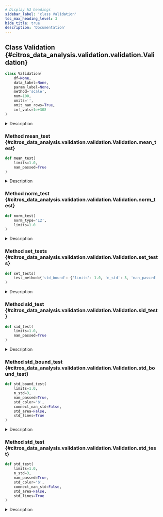 ```yaml
---
# Display h3 headings
sidebar_label: 'class Validation'
toc_max_heading_level: 3
hide_title: true
description: 'Documentation'
---
```









    
## Class Validation {#citros_data_analysis.validation.validation.Validation}





```python
class Validation(
    df=None,
    data_label=None,
    param_label=None,
    method='scale',
    num=100,
    units='',
    omit_nan_rows=True,
    inf_vals=1e+308
)
```


<details>
  <summary>Description</summary>

Validation class.

---
#### Parameters

**```df```** :&ensp;**pandas.DataFrame**
:   Data table to perform validation tests on.


**```data_label```** :&ensp;**str** or **list** of **str**
:   Specifies the label(s) of the data column(s) in data table.


**```param_label```** :&ensp;**str**
:   Specifies the label of the column used to calculate the indices.


**```method```** :&ensp;`{'scale', 'bin'}`, default `'scale'`
:   Method of data preparation: scaling to [0,1] interval or binning.


**```num```** :&ensp;**int**, default **100**
:   Number of points in a new scale that will be used for interpolation if the **method** is 'scale' 
    or number of bins if the **method** is 'bin'.


**```units```** :&ensp;**str**, optional
:   Specifies units of the data.


**```omit_nan_rows```** :&ensp;**bool**
:   If True, rows with one or more NaN values will be omitted from the analysis.
    If not specified, considered to be True.


**```inf_vals```** :&ensp;**None** or **float**, default **1e308**
:   If specified, all values from **data_label** column that exceed the provided value in absolute terms 
    will be treated as NaN values. If this functionality is not required, set inf_vals = None.

---
#### Attributes

**```df```** :&ensp;**pandas.DataFrame** or **None**
:   Data table to perform validation tests on.


**```db```** :&ensp;**[CitrosData](../error_analysis/citros_data.md#citros_data_analysis.error_analysis.citros_data.CitrosData "citros_data_analysis.error_analysis.citros_data.CitrosData")** or **None**
:   CitrosData object after binning or scaling.


**```stat```** :&ensp;**[CitrosStat](../error_analysis/citros_stat.md#citros_data_analysis.error_analysis.citros_stat.CitrosStat "citros_data_analysis.error_analysis.citros_stat.CitrosStat")** or **None**
:   CitrosStat object that stores mean, stndard deviation and covarian matrix as attributes.

---
#### Examples

Import validation and data_analysis packages:

```python
>>> import data_analysis as da
>>> import validation as va
```


For topic 'A' from json-data column download simulated data labeled as 'data.x.x_1' and column with time 'data.time'.

```python
>>> citros = da.CitrosDB()
>>> df = citros.topic('A').set_order({'sid':'asc','rid':'asc'}).data(['data.x.x_1','data.time'])
>>> print(df)
    sid   rid   time        topic   type   data.x.x_1   data.time
0   1     0     312751159   A       a      0.000        10.0
1   1     1     407264008   A       a      0.008        17.9
2   1     2     951279608   A       a      0.016        20.3
```


Set 'data.time' as independent variable and 'data.x.x_1' as dependent one.
**method** defines the method of data preparation and index assignment: method = 'bin' - bins values of column **param_label** in **num** intervals, 
set index to each of the interval, group data according to the binning and calculate mean data values for each group.
    
```python
>>> V = va.Validation(df, data_label = ['data.x.x_1'], param_label = 'data.time', 
...                   method = 'bin', num = 50, units = 'm')
```


For topic 'A' download 3-dimensional json-data 'data.x' that containes 'data.x.x_1', 'data.x.x_2' and 'data.x.x_3' columns, 
and column with time 'data.time'.
```python
>>> df = citros.topic('A').set_order({'sid':'asc','rid':'asc'}).data(['data.x','data.time'])
>>> print(df['data.x'])
0          {'x_1': 0.0, 'x_2': 0.08, 'x_3': 0.047}
1       {'x_1': 0.008, 'x_2': 0.08, 'x_3': -0.003}
2      {'x_1': 0.016, 'x_2': 0.078, 'x_3': -0.034}
...
```


Set 'data.time' as independent variable and 'data.x' as dependent vector.
**method** defines the method of data preparation and index assignment: method = 'scale' - scales parameter **param_label** for each of the 'sid' to [0, 1] interval 
and interpolate data on the new scale.

```python
>>> V = va.Validation(df, data_label = 'data.x', param_label = 'data.time', 
...                   method = 'scale', num = 50, units = 'm')
```




</details>






    
### Method mean_test {#citros_data_analysis.validation.validation.Validation.mean_test}




```python
def mean_test(
    limits=1.0,
    nan_passed=True
)
```


<details>
  <summary>Description</summary>

Test whether mean is within the given limits.

---
#### Parameters

**```limits```** :&ensp;**float** or **list**, default **1.0**
:   Limit to test mean. Limits may be set as:


   - one value and it will be treated as an +- interval: value -> [-value, value];
   - list of lower and upper limits: [lower_limit, upper_limit];
   - If the data has multiple columns, limits may be set for each of the column.
    That way list length must be equal to number of columns. For example, for the 3-dimensional vector
    with corresponding mean vector [mean_1, mean_2, mean_3]:
    [[**limit_lower**, **limit_upper**], **value_1**, **value_2**] will be processed as: <br />
    **limit_lower** < mean_1 < **limit_upper**,<br />
    -**value_1** < mean_2 < **value_1**,<br />
    -**value_2** < mean_2 < **value_2**.

**```nan_passed```** :&ensp;**bool**, default **True**
:   If True, the NaN values of the mean will pass the test.

---
#### Returns

**```log```** :&ensp;**[CitrosDict](../data_access/citros_dict.md#citros_data_analysis.data_access.citros_dict.CitrosDict "citros_data_analysis.data_access.citros_dict.CitrosDict")**
:   Dictionary with the following structure:


```python
{
'test_param' : list,          # initial tests parameters
column_name:                  # label of the column, str
    {'passed' : bool},        # if the tests was passed or not.
    {'pass_rate' : float},    # fraction of the points that pass the test
    {'failed' : 
        {x_index: x_value}},  # indexes and values of the x coordinate of the 
}                             #   points that fail the test {int: float}   
```
**```table```** :&ensp;**pandas.DataFrame**
:   Table with test results for each of the mean point, indicating whether it passes or fails the test.


**```fig```** :&ensp;**matplotlib.figure.Figure**
:   Figure with plotted simulations, mean values and limit boundaries.

---
#### Examples

Import validation and data_analysis packages:

```python
>>> import data_analysis as da
>>> import validation as va
```


For topic 'A' download 2 columns of the simulated data labeled 'data.x.x_1' and 'data.x.x_2' and column with time 'data.time'.
Set 'data.time' as independent variable and 'data.x.x_1' and 'data.x.x_2' as dependent 2-dimensional vector.
**method** defines the method of data preparation and index assignment: method = 'bin' - bins values of column **param_label** in **num** intervals, 
set index to each of the interval, group data according to the binning and calculate mean data values for each group.

```python
>>> citros = da.CitrosDB()
>>> df = citros.topic('A').set_order({'sid':'asc','rid':'asc'})\
...                       .data(['data.x.x_1','data.x.x_2','data.time'])
>>> V = va.Validation(df, data_label = ['data.x.x_1', 'data.x.x_2'], param_label = 'data.time', 
...                   method = 'bin', num = 50, units = 'm')
```


Test whether mean values are is within the  interval [-10, 10]:

```python
>>> log, table, fig = V.mean_test(limits = 10)
>>> log.print()
mean_test: passed
{
 'test_param': {
   'limits': 10
 },
 'data.x.x_1': {
   'passed': True,
   'pass_rate': 1.0,
   'failed': {
   }
 },
 'data.x.x_2': {
   'passed': True,
   'pass_rate': 1.0,
   'failed': {
   }
 }
}
```


The same, but set limit interval to be [-0.5, 0.8]:

```python
>>> log, table, fig = V.mean_test(limits = [-0.5, 0.8])
mean_test: passed
```


Set different limits on mean values for each of the 1-dimensional element of the 2-dimensional vector: 
[-0.05, 0.08] for the first element and [-0.5, 0.5] for the second:

```python
>>> log, table, fig = V.mean_test(limits = [[-0.05, 0.08], 0.5])
mean_test: passed
```


The same as in the previous example, but limits should be [-1, 1] for the first element of the vector 
and [-0.5, 0.5] for the second. In this case limits should be set as [[-1, 1], [-0.5, 0.5]] and not as [1, 0.5],
because in the latter case limits will be treated as a common boundary for both elements.

```python
>>> log, table, fig = V.mean_test(limits = [[-1, 1], [-0.5, 0.5]])
mean_test: passed
```


Download 3-dimensional json-data 'data.x' that containes 'data.x.x_1', 'data.x.x_2' and 'data.x.x_3' columns, and column with time 'data.time'.
Set 'data.time' as independent variable and 'data.x' as dependent vector.
**method** defines the method of data preparation and index assignment: method = 'scale' - scales parameter **param_label** for each of the 'sid' to [0, 1] interval 
and interpolate data on the new scale.

```python
>>> df = citros.topic('A').set_order({'sid':'asc','rid':'asc'}).data(['data.x','data.time'])
>>> V3 = va.Validation(df, data_label = 'data.x', param_label = 'data.time', 
...                   method = 'scale', num = 50, units = 'm')
```


Set different limits on 3-dimensional vector: [-0.5, 0.5] for the first element, [-1.5, 1.5] for the second,
[-20, 10] for the third:

```python
>>> log, table, fig = V3.mean_test(limits = [0.5, 1.5, [-20, 10]], n_std = 3)
mean_test: passed
```

</details>


    
### Method norm_test {#citros_data_analysis.validation.validation.Validation.norm_test}




```python
def norm_test(
    norm_type='L2',
    limits=1.0
)
```


<details>
  <summary>Description</summary>

Test whether norm of the each simulation is less than the given limit.

---
#### Parameters

**```norm_type```** :&ensp;`{'L2', 'Linf'}`, default `'L2'`
:   Norm type. Norm is calculated for each of the simulation. If data is a multidimensional vector, it is calculated
    for each simulation of the each vector element.
    Type of the norm:


   - 'L2' - Euclidean norm, square root of the sum of the squares.
   - 'Linf' - absolute maximum.

**```limits```** :&ensp;**float** or **list**, default **1.0**
:   Limits on the simulation norm. Limits may be set as:


   - one value;
   - if the data has multiple columns, limits may be set for each of the column separately as a list.
    That way list length must be equal to number of the columns.

---
#### Returns

**```log```** :&ensp;**[CitrosDict](../data_access/citros_dict.md#citros_data_analysis.data_access.citros_dict.CitrosDict "citros_data_analysis.data_access.citros_dict.CitrosDict")**
:   Dictionary with the following structure:


```python
{
'test_param' : list,                # initial tests parameters
column_name :                       # label of the column, str
    {'passed' : bool},              # if the tests was passed or not.
    {'pass_rate' : float}           # fraction of the simulations that pass the test
    {'norm_value' :
        {sid: value}},              # norm for each of the simulation {int: float}
    {'failed' : list}               # sid that fail the test
}
```
**```table```** :&ensp;**pandas.DataFrame**
:   Table with test results for each simulation, indicating whether it passes or fails the test.


**```fig```** :&ensp;**matplotlib.figure.Figure**
:   Figure with plotted norm value and limits.

---
#### Examples

Import validation and data_analysis packages:

```python
>>> import data_analysis as da
>>> import validation as va
```


For topic 'A' download 1 columns of the simulated data labeled 'data.x.x_1' and column with time 'data.time'.
Set 'data.time' as independent variable and 'data.x.x_1' as a dependent one.
**method** defines the method of data preparation and index assignment: method = 'bin' - bins values of column **param_label** in **num** intervals, 
set index to each of the interval, group data according to the binning and calculate mean data values for each group.

```python
>>> citros = da.CitrosDB()
>>> df = citros.topic('A').set_order({'sid':'asc','rid':'asc'}).data(['data.x.x_1','data.time'])
>>> V = va.Validation(df, data_label = 'data.x.x_1', param_label = 'data.time', 
...                   method = 'bin', num = 50, units = 'm')
```


Test whether L2 norm for each of the simulation does not exceed 1:

```python
>>> log, table, fig = V.norm_test(norm_type = 'L2', limits = 1)
>>> log.print()
>>> print(table)
norm_test L2: passed
{
 'test_param': {
   'limits': 1
 },
 'data.x.x_1': {
   'passed': True,
   'pass_rate': 1.0,
   'norm_value': {
     1: 0.39,
     2: 0.39,
     3: 0.38
   },
   'failed': []
 },
}
>>> print(table)
     data.x.x_1
sid            
1          True
2          True
3          True
```


Download 3-dimensional json-data 'data.x' that containes 'data.x.x_1', 'data.x.x_2' and 'data.x.x_3' columns, and column with time 'data.time'.
Set 'data.time' as independent variable and 'data.x' as dependent vector.
**method** defines the method of data preparation and index assignment: method = 'scale' - scales parameter **param_label** for each of the 'sid' to [0, 1] interval 
and interpolate data on the new scale.

```python
>>> df = citros.topic('A').set_order({'sid':'asc','rid':'asc'}).data(['data.x','data.time'])
>>> V3 = va.Validation(df, data_label = 'data.x', param_label = 'data.time', 
...                   method = 'scale', num = 50, units = 'm')
```


Set different limits on Linf norm for each of the element of the 3-dimensional vector: 1.0 for the first element, 
0.1 for the second one, and 0.5 for the third vector element:

```python
>>> log, table, fig = V3.norm_test(norm_type = 'Linf', limits = [1.0, 0.1, 0.5])
norm_test Linf: passed
```

</details>


    
### Method set_tests {#citros_data_analysis.validation.validation.Validation.set_tests}




```python
def set_tests(
    test_method={'std_bound': {'limits': 1.0, 'n_std': 3, 'nan_passed': True}, 'mean': {'limits': 1.0, 'nan_passed': True}, 'sid': {'limits': 1.0, 'nan_passed': True}, 'norm_L2': {'limits': 1.0}, 'norm_Linf': {'limits': 1.0}}
)
```


<details>
  <summary>Description</summary>

Perform tests on the data.

---
#### Parameters

**```tests_method```** :&ensp;**dict**
:   Keys define test methods and corresponding test parameters are stored as values.
    Possible test methods are:


<details>
    <summary>'std_bound'</summary>

Test whether standard deviation is within the given limits.
Test parameters are stored as the dict with the following keys:
- 'limits' : float or list, default 1.0
    Limit to test standard deviation boundary. Limits may be set as:
   - one value and it will be treated as an +- interval: value -> [-value, value];
   - list of lower and upper limits: [lower_limit, upper_limit];
   - If the data has multiple columns, limits may be set for each of the column.
    That way list length must be equal to number of columns. For example, for the 3-dimensional vector
    with corresponding standard deviation boundaries [std_bound_1, std_bound_2, std_bound_3]:
    [[**limit_lower**, **limit_upper**], **value_1**, **value_2**] will be processed as: <br />
    **limit_lower** < std_bound_1 < **limit_upper**, <br />
    -**value_1** < std_bound_2 < **value_1**, <br />
    -**value_2** < std_bound_2 < **value_2**.
- 'n_std' : int, default 3
    The parameter specifies the number of standard deviations to be within limits.
- 'nan_passed' : bool, default True
    If True, the NaN values of standard deviation will pass the test.

</details>

<details>
    <summary>'mean'</summary>

Test whether mean is within the given limits.
Test parameters are stored as the dict:
- 'limits' : float or list, default 1.0
    Limit to test mean. Limits may be set as:
   - one value and it will be treated as an +- interval: value -> [-value, value];
   - list of lower and upper limits: [lower_limit, upper_limit];
   - If the data has multiple columns, limits may be set for each of the column.
    That way list length must be equal to number of columns. For example, for the 3-dimensional vector
    with corresponding mean vector [mean_1, mean_2 and mean_3]:
    [[**limit_lower**, **limit_upper**], **value_1**, **value_2**] will be processed as: <br />
    **limit_lower** < mean_1 < **limit_upper**, <br />
    -**value_1** < mean_2 < **value_1**, <br />
    -**value_2** < mean_2 < **value_2**.
- 'nan_passed' : bool, default True
    If True, the NaN values of the mean will pass the test.

</details>

<details>
    <summary>'sid'</summary>

Test whether all simulations are within the given limits.
Test parameters are stored as the dict:
- 'limits' : float or list, default 1.0
    Limit to test simulation results. Limits may be set as:
   - one value and it will be treated as an +- interval: value -> [-value, value];
   - list of lower and upper limits: [lower_limit, upper_limit];
   - If the data has multiple columns, limits may be set for each of the column.
    That way list length must be equal to number of columns. For example, for the 3-dimensional vector that
    containes v1, v2, v3 columns and numbers N simulations:
    [[**limit_lower**, **limit_upper**], **value_1**, **value_2**] will be processed as: <br />
    **limit_lower** < v1 < **limit_upper**, <br />
    -**value_1** < v2 < **value_1**, <br />
    -**value_2** < v3 < **value_2** for each of the N simulations.
- 'nan_passed' : bool, default True
    If True, the NaN values will pass the test.

</details>

<details>
    <summary>'norm_L2'</summary>

Test whether L2 norm of the each simulation is less than the given limit.
Test parameters are stored as the dict:
- 'limits' : float or list, default 1.0
    Limits on the simulation norm. Limits may be set as:
   - one value;
   - if the data has multiple columns, limits may be set for each of the column separately as a list.
    That way list length must be equal to number of the columns.

</details>

<details>
    <summary>'norm_Linf'</summary>

Test whether Linf norm of the each simulation is less than the given limit.
Test parameters are stored as the dict:
- 'limits' : float or list, default 1.0
    Limits on the simulation norm. Limits may be set as:
   - one value;
   - if the data has multiple columns, limits may be set for each of the column separately as a list.
    That way list length must be equal to number of the columns.

</details>

---
#### Returns

**```log```** :&ensp;**[CitrosDict](../data_access/citros_dict.md#citros_data_analysis.data_access.citros_dict.CitrosDict "citros_data_analysis.data_access.citros_dict.CitrosDict")**
:   Dictionary with the test results.


**```tables```** :&ensp;**dict**
:   Dictionary with test methods as keys and pandas.DataFrame table with results of the test as values.


**```figures```** :&ensp;**dict**
:   Dictionary with test methods as keys and matplotlib.figure.Figure with test results as values.

---
#### See Also

**[Validation.std_bound_test()](#citros_data_analysis.validation.validation.Validation.std_bound_test "citros_data_analysis.validation.validation.Validation.std_bound_test")**, **[Validation.mean_test()](#citros_data_analysis.validation.validation.Validation.mean_test "citros_data_analysis.validation.validation.Validation.mean_test")**, **[Validation.sid_test()](#citros_data_analysis.validation.validation.Validation.sid_test "citros_data_analysis.validation.validation.Validation.sid_test")**, **[Validation.norm_test()](#citros_data_analysis.validation.validation.Validation.norm_test "citros_data_analysis.validation.validation.Validation.norm_test")**

---
#### Examples

Import validation and data_analysis packages:

```python
>>> import data_analysis as da
>>> import validation as va
```


From topic 'A' download 3-dimensional json-data 'data.x' that containes 'data.x.x_1', 'data.x.x_2' and 'data.x.x_3' columns, 
and column with time 'data.time'.

```python
>>> citros = da.CitrosDB()
>>> df = citros.topic('A').set_order({'sid':'asc','rid':'asc'}).data(['data.x','data.time'])
>>> print(df['data.x'])
0          {'x_1': 0.0, 'x_2': 0.08, 'x_3': 0.047}
1       {'x_1': 0.008, 'x_2': 0.08, 'x_3': -0.003}
2      {'x_1': 0.016, 'x_2': 0.078, 'x_3': -0.034}
...
```


Set 'data.time' as independent variable and 'data.x' as dependent vector.
**method** defines the method of data preparation and index assignment: method = 'scale' - scales parameter **param_label** for each of the 'sid' to [0, 1] interval 
and interpolate data on the new scale.

```python
>>> V = va.Validation(df, data_label = 'data.x', param_label = 'data.time', 
...                   method = 'scale', num = 50, units = 'm')
```


Test whether 3 standard deviation boundary is within [-0.3, 0.3] interval (treat nan values of the
standard deviation, if they are presented, as passed the test) and L2 norm of the each simulation is less than 12.5:

```python
>>> logs, tables, figs = V.set_tests(test_method = {
...                                    'std_bound' : {'limits' : 0.3, 'n_std': 3, 'nan_passed': True},
...                                    'norm_L2' : {'limits' : 12.5}})
std_bound_test: passed
norm_test L2: passed
```


Print detailed standard deviation boundary test results:

```python
>>> logs['std_bound'].print()
{
 'test_param': {
   'limits': 0.3,
   'n_std': 3,
   'nan_passed': True
 },
 'data.x.x_1': {
   'passed': True,
   'pass_rate': 1.0,
   'failed': {
   },
   'nan_std': {
     49: 807.942
   }
 },
 'data.x.x_2': {
   'passed': True,
   'pass_rate': 1.0,
   'failed': {
   },
   'nan_std': {
     49: 807.942
   }
 },
 'data.x.x_2': {
   'passed': True,
   'pass_rate': 1.0,
   'failed': {
   },
   'nan_std': {
     49: 807.942
   }
  }
}
```


Print results of norm test in details:

```python
>>> logs['norm_L2'].print()
{
 'test_param': {
   'limits': 12.5
 },
 'data.x.x_1': {
   'passed': True,
   'pass_rate': 1.0,
   'norm_value': {
     1: 0.39,
     2: 0.38,
     3: 0.38
   },
   'failed': []
 },
 'data.x.x_2': {
   'passed': True,
   'pass_rate': 1.0,
   'norm_value': {
     1: 0.38,
     2: 0.40,
     3: 0.40
   },
   'failed': []
 },
 'data.x.x_3': {
   'passed': True,
   'pass_rate': 1.0,
   'norm_value': {
     1: 0.12,
     2: 0.11,
     3: 0.12
   },
   'failed': []
 }  
}
```

</details>


    
### Method sid_test {#citros_data_analysis.validation.validation.Validation.sid_test}




```python
def sid_test(
    limits=1.0,
    nan_passed=True
)
```


<details>
  <summary>Description</summary>

Test whether all simulations are within the given limits.

---
#### Parameters

**```limits```** :&ensp;**float** or **list**, default **1.0**
:   Limit to test simulation results. Limits may be set as:


   - one value and it will be treated as an +- interval: value -> [-value, value];
   - list of lower and upper limits: [lower_limit, upper_limit];
   - If the data has multiple columns, limits may be set for each of the column.
    That way list length must be equal to number of columns. For example, for the 3-dimensional vector that
    containes v1, v2, v3 columns and numbers N simulations:
    [[**limit_lower**, **limit_upper**], **value_1**, **value_2**] will be processed as: <br />
    **limit_lower** < v1 < **limit_upper**, <br />
    -**value_1** < v2 < **value_1**, <br />
    -**value_2** < v3 < **value_2** for each of the N simulations.

**```nan_passed```** :&ensp;**bool**, default **True**
:   If True, the NaN values will pass the test.

---
#### Returns

**```log```** :&ensp;**[CitrosDict](../data_access/citros_dict.md#citros_data_analysis.data_access.citros_dict.CitrosDict "citros_data_analysis.data_access.citros_dict.CitrosDict")**
:   Dictionary with the following structure:


```python
{
'test_param' : list,                # initial tests parameters
column_name:                        # label of the column, str
    {'passed' : bool},              # if the tests was passed or not.
    {'pass_rate' : 
        {'sid_fraction' : float},   # fraction of simulationsthat pass the test
        {sid : fraction}},          # fraction of the points that pass the test for each simulation {int: float}
    {'failed' : 
        {sid :                      # id of the simulation that containes points that failed the test
            {x_index: x_value}}},   # indexes and values of the x coordinate of the points 
}                                   #   that fail the test {int: {int: float}}
```
**```table```** :&ensp;**pandas.DataFrame**
:   Table with test results for each point, indicating whether it passes or fails the test.


**```fig```** :&ensp;**matplotlib.figure.Figure**
:   Figure with plotted simulations, mean values and limit boundaries.

---
#### Examples

Import validation and data_analysis packages:

```python
>>> import data_analysis as da
>>> import validation as va
```


For topic 'A' download 2 columns of the simulated data labeled 'data.x.x_1' and 'data.x.x_2' and column with time 'data.time'.
Set 'data.time' as independent variable and 'data.x.x_1' and 'data.x.x_2' as dependent 2-dimensional vector.
**method** defines the method of data preparation and index assignment: method = 'bin' - bins values of column **param_label** in **num** intervals, 
set index to each of the interval, group data according to the binning and calculate mean data values for each group.

```python
>>> citros = da.CitrosDB()
>>> df = citros.topic('A').set_order({'sid':'asc','rid':'asc'})\
                          .data(['data.x.x_1','data.x.x_2','data.time'])
>>> V = va.Validation(df, data_label = ['data.x.x_1', 'data.x.x_2'], param_label = 'data.time', 
...                   method = 'bin', num = 50, units = 'm')
```


Test whether all simulations are is within the interval [-10, 10]:

```python
>>> log, table, fig = V.sid_test(limits = 10)
>>> log.print()
sid_test: passed
{
 'test_param': {
   'limits': 10
 },
 'data.x.x_1': {
   'passed': True,
   'pass_rate': 1.0,
   'failed': {
   }
 },
 'data.x.x_2': {
   'passed': True,
   'pass_rate': 1.0,
   'failed': {
   }
 }
}
```


The same, but set limit interval to be [-0.5, 0.8]:

```python
>>> log, table, fig = V.sid_test(limits = [-0.5, 0.8])
sid_test: passed
```


Set different limits on mean values for each of the 1-dimensional element of the 2-dimensional vector: 
[-0.05, 0.08] for the first element and [-0.5, 0.5] for the second:

```python
>>> log, table, fig = V.sid_test(limits = [[-0.05, 0.08], 0.5])
sid_test: passed
```


The same as in the previous example, but limits should be [-1, 1] for the first element of the vector 
and [-0.5, 0.5] for the second. In this case limits should be set as [[-1, 1], [-0.5, 0.5]] and not as [1, 0.5],
because in the latter case limits will be treated as a common boundary for both elements.

```python
>>> log, table, fig = V.sid_test(limits = [[-1, 1], [-0.5, 0.5]])
sid_test: passed
```


For topic 'A' download 3-dimensional json-data 'data.x' that containes 'data.x.x_1', 'data.x.x_2' and 'data.x.x_3' columns, and column with time 'data.time'.
Set 'data.time' as independent variable and 'data.x' as dependent vector.
**method** defines the method of data preparation and index assignment: method = 'scale' - scales parameter **param_label** for each of the 'sid' to [0, 1] interval 
and interpolate data on the new scale.

```python
>>> df = citros.topic('A').set_order({'sid':'asc','rid':'asc'}).data(['data.x','data.time'])
>>> V3 = va.Validation(df, data_label = 'data.x', param_label = 'data.time', 
...                   method = 'scale', num = 50, units = 'm')
```


Set different limits on 3-dimensional vector: [-0.5, 0.5] for the first element, [-1.5, 1.5] for the second one, an
[-20, 10] for the third vector element:

```python
>>> log, table, fig = V3.sid_test(limits = [0.5, 1.5, [-20, 10]])
sid_test: passed
```

</details>


    
### Method std_bound_test {#citros_data_analysis.validation.validation.Validation.std_bound_test}




```python
def std_bound_test(
    limits=1.0,
    n_std=3,
    nan_passed=True,
    std_color='b',
    connect_nan_std=False,
    std_area=False,
    std_lines=True
)
```


<details>
  <summary>Description</summary>

Test whether **n_std**-standard deviation boundary is within the given limits.

---
#### Parameters

**```limits```** :&ensp;**float** or **list**, default **1.0**
:   Limit to test standard deviation boundary. Limits may be set as:


   - one value and it will be treated as an +- interval: value -> [-value, value];
   - list of lower and upper limits: [lower_limit, upper_limit];
   - If the data has multiple columns, limits may be set for each of the column.
    That way list length must be equal to number of columns. For example, for the 3-dimensional vector
    with corresponding standard deviation boundaries [std_bound_1, std_bound_2, std_bound_3]:
    [[**limit_lower**, **limit_upper**], **value_1**, **value_2**] will be processed as: <br />
    **limit_lower** < std_bound_1 < **limit_upper**,<br />
    -**value_1** < std_bound_2 < **value_1**,<br />
    -**value_2** < std_bound_2 < **value_2**.

**```n_std```** :&ensp;**int**, default **3**
:   The parameter specifies the number of standard deviations to be within limits.


**```nan_passed```** :&ensp;**bool**, default **True**
:   If True, the NaN values of standard deviation will pass the test.

---
#### Returns

**```log```** :&ensp;**[CitrosDict](../data_access/citros_dict.md#citros_data_analysis.data_access.citros_dict.CitrosDict "citros_data_analysis.data_access.citros_dict.CitrosDict")**
:   Dictionary with the following structure:


```python
{
'test_param' : list,          # initial tests parameters
column_name:                  # label of the column, str
    {'passed' : bool},        # if the tests was passed or not
    {'pass_rate' : float},    # fraction of the points that pass the test
    {'failed' : 
        {x_index: x_value}},  # indexes and values of the x coordinate of 
                              #   the points that fail the test {int: float} 
    {'nan_std' :
        {x_index: x_value}}   # indexes and values of the x coordinate of the points
}                             #   that have NaN (Not a Number) values for standard deviation
```
**```table```** :&ensp;**pandas.DataFrame**
:   Table with test results for each of the standard deviation boundary point,
     indicating whether it passes or fails the test.


**```fig```** :&ensp;**matplotlib.figure.Figure**
:   Figure with plotted simulations, mean values, standard deviation boundaries and limit boundaries.

---
#### Other Parameters

**```std_color```** :&ensp;**str**, default `'b'`
:   Color for dispalying standard deviations, red by default.


**```connect_nan_std```** :&ensp;**bool**, default **False**
:   If True, all non-NaN values in standard deviation boundary line are connected, resulting in a continuous line. 
    Otherwise, breaks are introduced in the standard deviation line whenever NaN values are encountered.


**```std_area```** :&ensp;**bool**, default **False**
:   Fill area within **n_std**-standard deviation lines with color.


**```std_lines```** :&ensp;**bool**, default **True**
:   If False, remove standard deviation boundary lines.

---
#### See Also

**pandas.DataFrame**, **pandas.Series **

---
#### Examples

Import validation and data_analysis packages:

```python
>>> import data_analysis as da
>>> import validation as va
```


For topic 'A' download 2 columns of the simulated data labeled 'data.x.x_1' and 'data.x.x_2' and column with time 'data.time'.
Set 'data.time' as independent variable and 'data.x.x_1' and 'data.x.x_2' as dependent 2-dimensional vector.
**method** defines the method of data preparation and index assignment: method = 'bin' - bins values of column **param_label** in **num** intervals, 
set index to each of the interval, group data according to the binning and calculate mean data values for each group.

```python
>>> citros = da.CitrosDB()
>>> df = citros.topic('A').set_order({'sid':'asc','rid':'asc'})\
...                       .data(['data.x.x_1','data.x.x_2','data.time'])
>>> V = va.Validation(df, data_label = ['data.x.x_1', 'data.x.x_2'], param_label = 'data.time', 
...                   method = 'bin', num = 50, units = 'm')
```


Test whether 3-sigma standard deviation boundary is within interval [-0.3, 0.3] (treat nan values of the
standard deviation, if they exist, as passing the test):

```python
>>> log, table, fig = V.std_bound_test(limits = 0.3, n_std = 3, nan_passed = True)
>>> log.print()
std_bound_test: passed
{
 'test_param': {
   'limits': 0.3,
   'n_std': 3,
   'nan_passed': True
 },
 'data.x.x_1': {
   'passed': True,
   'pass_rate': 1.0,
   'failed': {
   },
   'nan_std': {
     49: 807.942
   }
 },
 'data.x.x_2': {
   'passed': True,
   'pass_rate': 1.0,
   'failed': {
   },
   'nan_std': {
     49: 807.942
   }
 }
}
```


The same, but set limit interval to be [-1, 0.3]:

```python
>>> log, table, fig = V.std_bound_test(limits = [-1, 0.3], n_std = 3, nan_passed = True)
std_bound_test: passed
```


Set different limits for 1-sigma standard deviation boundaries of 2-dimensional vector: for the first 
element of the vector boundaries should be within interval [-1, 2] and for the second one - [-0.5, 0.5]:

```python
>>> log, table, fig = V.std_bound_test(limits = [[-1, 2], 0.5], n_std = 1)
std_bound_test: passed
```


The same as in the previous example, but limits should be [-1, 1] for the first element of the vector 
and [-0.5, 0.5] for the second. In this case limits should be set as [[-1, 1], [-0.5, 0.5]] and not as [1, 0.5],
because in the latter case limits will be treated as a common boundary for both elements.

```python
>>> log, table, fig = V.std_bound_test(limits = [[-1, 1], [-0.5, 0.5]], n_std = 1)
std_bound_test: passed
```


Download 3-dimensional json-data 'data.x' that containes 'data.x.x_1', 'data.x.x_2' and 'data.x.x_3' columns, and column with time 'data.time'.
Set 'data.time' as independent variable and 'data.x' as dependent vector.
**method** defines the method of data preparation and index assignment: method = 'scale' - scales parameter **param_label** for each of the 'sid' to [0, 1] interval 
and interpolate data on the new scale.

```python
>>> df = citros.topic('A').set_order({'sid':'asc','rid':'asc'}).data(['data.x','data.time'])
>>> V3 = va.Validation(df, data_label = 'data.x', param_label = 'data.time', 
...                   method = 'scale', num = 50, units = 'm')
```


Set different limits on 3-dimensional vector: [-0.5, 0.5] for the first element, [-1.5, 1.5] for the second,
[-20, 10] for the third:

```python
>>> log, table, fig = V3.std_bound_test(limits = [0.5, 1.5, [-20, 10]], n_std = 3)
std_bound_test: passed
```

</details>


    
### Method std_test {#citros_data_analysis.validation.validation.Validation.std_test}




```python
def std_test(
    limits=1.0,
    n_std=3,
    nan_passed=True,
    std_color='b',
    connect_nan_std=False,
    std_area=False,
    std_lines=True
)
```


<details>
  <summary>Description</summary>

Test whether **n_std**-standard deviation does not succeed the given limits.

---
#### Parameters

**```limits```** :&ensp;**float** or **list**, default **1.0**
:   Limit to test standard deviation. Limits may be set as:


   - one value;
   - If the data has multiple columns, limits may be set for each of the column.
    That way list length must be equal to number of columns. For example, for the 3-dimensional vector
    with corresponding standard deviations [std_1, std_2, std_3]:
    limits = [**value_1**, **value_2**, **value_3**] will be processed as: <br />
    std_1 < **value_1**,<br />
    std_2 < **value_2**,<br />
    std_2 < **value_3**.

**```n_std```** :&ensp;**int**, default **3**
:   The parameter specifies the number of standard deviations to be less then limits.


**```nan_passed```** :&ensp;**bool**, default **True**
:   If True, the NaN values of standard deviation will pass the test.

---
#### Returns

**```log```** :&ensp;**[CitrosDict](../data_access/citros_dict.md#citros_data_analysis.data_access.citros_dict.CitrosDict "citros_data_analysis.data_access.citros_dict.CitrosDict")**
:   Dictionary with the following structure:


```python
{
'test_param' : list,          # initial tests parameters
column_name:                  # label of the column, str
    {'passed' : bool},        # if the tests was passed or not
    {'pass_rate' : float},    # fraction of the points that pass the test
    {'failed' : 
        {x_index: x_value}},  # indexes and values of the x coordinate of 
                              #   the points that fail the test {int: float} 
    {'nan_std' :
        {x_index: x_value}}   # indexes and values of the x coordinate of the points
}                             #   that have NaN (Not a Number) values for standard deviation
```
**```table```** :&ensp;**pandas.DataFrame**
:   Table with test results for each of the standard deviation boundary point,
     indicating whether it passes or fails the test.


**```fig```** :&ensp;**matplotlib.figure.Figure**
:   Figure with plotted simulations, mean values, standard deviation boundaries and limit boundaries.

---
#### Other Parameters

**```std_color```** :&ensp;**str**, default `'b'`
:   Color for dispalying standard deviations, red by default.


**```connect_nan_std```** :&ensp;**bool**, default **False**
:   If True, all non-NaN values in standard deviation boundary line are connected, resulting in a continuous line. 
    Otherwise, breaks are introduced in the standard deviation line whenever NaN values are encountered.


**```std_area```** :&ensp;**bool**, default **False**
:   Fill area within **n_std**-standard deviation lines with color.


**```std_lines```** :&ensp;**bool**, default **True**
:   If False, remove standard deviation boundary lines.

---
#### See Also

**pandas.DataFrame**, **pandas.Series **

---
#### Examples

Import validation and data_analysis packages:

```python
>>> import data_analysis as da
>>> import validation as va
```


For topic 'A' download 2 columns of the simulated data labeled 'data.x.x_1' and 'data.x.x_2' and column with time 'data.time'.
Set 'data.time' as independent variable and 'data.x.x_1' and 'data.x.x_2' as dependent 2-dimensional vector.
**method** defines the method of data preparation and index assignment: method = 'bin' - bins values of column **param_label** in **num** intervals, 
set index to each of the interval, group data according to the binning and calculate mean data values for each group.

```python
>>> citros = da.CitrosDB()
>>> df = citros.topic('A').set_order({'sid':'asc','rid':'asc'})\
...                       .data(['data.x.x_1','data.x.x_2','data.time'])
>>> V = va.Validation(df, data_label = ['data.x.x_1', 'data.x.x_2'], param_label = 'data.time', 
...                   method = 'bin', num = 50, units = 'm')
```


Test whether 3-sigma standard deviation is within interval [-0.3, 0.3] (treat nan values of the
standard deviation, if they exist, as passing the test):

```python
>>> log, table, fig = V.std_test(limits = 1.5, n_std = 3, nan_passed = True)
>>> log.print()
std_bound_test: passed
{
 'test_param': {
   'limits': 0.3,
   'n_std': 3,
   'nan_passed': True
 },
 'data.x.x_1': {
   'passed': True,
   'pass_rate': 1.0,
   'failed': {
   },
   'nan_std': {
     49: 807.942
   }
 },
 'data.x.x_2': {
   'passed': True,
   'pass_rate': 1.0,
   'failed': {
   },
   'nan_std': {
     49: 807.942
   }
 }
}
```


Download 3-dimensional json-data 'data.x' that containes 'data.x.x_1', 'data.x.x_2' and 'data.x.x_3' columns, and column with time 'data.time'.
Set 'data.time' as independent variable and 'data.x' as dependent vector.
**method** defines the method of data preparation and index assignment: method = 'scale' - scales parameter **param_label** for each of the 'sid' to [0, 1] interval 
and interpolate data on the new scale.

```python
>>> df = citros.topic('A').set_order({'sid':'asc','rid':'asc'}).data(['data.x','data.time'])
>>> V3 = va.Validation(df, data_label = 'data.x', param_label = 'data.time', 
...                   method = 'scale', num = 50, units = 'm')
```


Set different limits on 3-dimensional vector: 1.5 for the first element, 1.5 for the second,
30 for the third:

```python
>>> log, table, fig = V3.std_test(limits = [1.5, 1.5, 30], n_std = 3)
std_test: passed
```

</details>